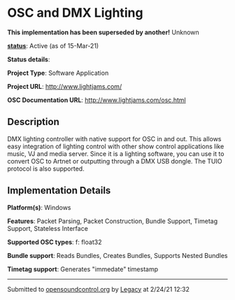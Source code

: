 # OSC and DMX Lighting

**This implementation has been superseded by another!**
Unknown

**[status](../implementation-status.html)**: Active (as of 15-Mar-21)

**Status details**: 


**Project Type**: Software Application

**Project URL**: <http://www.lightjams.com/>

**OSC Documentation URL**: <http://www.lightjams.com/osc.html>

## Description

DMX lighting controller with native support for OSC in and out. This allows easy integration of lighting control with other show control applications like music, VJ and media server. Since it is a lighting software, you can use it to convert OSC to Artnet or outputting through a DMX USB dongle. The TUIO protocol is also supported.

## Implementation Details

**Platform(s)**: Windows

**Features**: Packet Parsing, Packet Construction, Bundle Support, Timetag Support, Stateless Interface

**Supported OSC types**: f: float32

**Bundle support**: Reads Bundles, Creates Bundles, Supports Nested Bundles

**Timetag support**: Generates "immedate" timestamp

---
Submitted to [opensoundcontrol.org](https://opensoundcontrol.org) by [Legacy](https://web.archive.org) at 2/24/21 12:32
